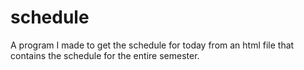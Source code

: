 # schedule 
A program I made to get the schedule for today from an html file that contains the schedule for the entire semester.
